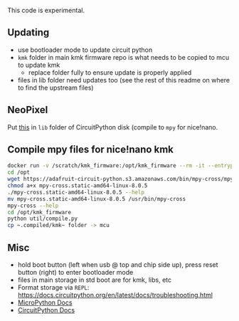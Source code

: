 This code is experimental.

## Updating

- use bootloader mode to update circuit python
- `kmk` folder in main kmk firmware repo is what needs to be copied to mcu to update kmk
    - replace folder fully to ensure update is properly applied
- files in lib folder need updates too (see the rest of this readme on where to find the upstream files)

## NeoPixel

Put [this](https://raw.githubusercontent.com/adafruit/Adafruit_CircuitPython_NeoPixel/main/neopixel.py) in `lib` folder of CircuitPython disk (compile to `mpy` for nice!nano.

## Compile mpy files for nice!nano kmk

``` bash
docker run -v /scratch/kmk_firmware:/opt/kmk_firmware --rm -it --entrypoint=/bin/bash python:latest
cd /opt
wget https://adafruit-circuit-python.s3.amazonaws.com/bin/mpy-cross/mpy-cross.static-amd64-linux-8.0.5
chmod a+x mpy-cross.static-amd64-linux-8.0.5
./mpy-cross.static-amd64-linux-8.0.5 --help
mv mpy-cross.static-amd64-linux-8.0.5 /usr/bin/mpy-cross
mpy-cross --help
cd /opt/kmk_firmware
python util/compile.py
cp ~.compiled/kmk~ folder -> mcu
```

## Misc

- hold boot button (left when usb @ top and chip side up), press reset button (right) to enter bootloader mode
- files in main storage in std boot are for kmk, libs, etc
- Format storage via `REPL`: https://docs.circuitpython.org/en/latest/docs/troubleshooting.html
- [MicroPython Docs](https://docs.micropython.org/en/latest/index.html)
- [CircuitPython Docs](https://docs.circuitpython.org/en/latest/docs/environment.html#environment-variables)

